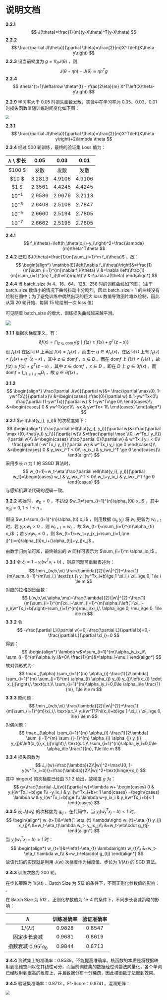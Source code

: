 # 说明文档

**2.2.1** 
$$
J(\theta)=\frac{1}{m}(y-X\theta)^T(y-X\theta)
$$
**2.2.2**
$$
\frac{\partial J(\theta)}{\partial \theta}=\frac{2}{m}X^T\left(X\theta-y\right)
$$
**2.2.3** 设当前梯度为 $g=\nabla _\theta J(\theta)$ ，则
$$
J(\theta+\eta h)-J(\theta)\approx \eta h^Tg
$$
**2.2.4** 
$$
\theta^{t+1}\leftarrow \theta^{t} - \frac{2\eta}{m} X^T\left(X\theta-y\right)
$$

**2.2.9** 学习率大于 0.05 时损失函数发散，实验中在学习率为 0.05、0.03、0.01 时损失函数值随训练时间变化如下图：

<img src="./imgs/2.2.9.png" style="zoom:67%;" />

**2.3.1**
$$
\frac{\partial J(\theta)}{\partial \theta}=\frac{2}{m}X^T\left(X\theta-y\right)+2\lambda \theta
$$
**2.3.4** 经过 500 轮训练，最终的验证集 Loss 值为：

| $\lambda$ \ 步长 |  0.05  |  0.03  |  0.01  |
| :--------------: | :----: | :----: | :----: |
|    $100    $     |  发散  |  发散  |  发散  |
|    $10     $     | 3.2813 | 4.9106 | 4.9106 |
|    $1      $     | 2.3561 | 4.4245 | 4.4245 |
|    $10^{-1}$     | 2.9586 | 2.9676 | 3.2113 |
|    $10^{-3}$     | 2.6408 | 2.5108 | 2.7847 |
|    $10^{-5}$     | 2.6660 | 2.5194 | 2.7805 |
|    $10^{-7}$     | 2.6662 | 2.5195 | 2.7805 |

**2.4.1**
$$
f_i(\theta)=\left(h_\theta(x_i)-y_i\right)^2+\frac{\lambda}{m}\theta^T\theta
$$
**2.4.2** 已知 $J(\theta)=\frac{1}{m}\sum_{i=1}^m f_i(\theta)$ ，故：
$$
\begin{align*}
\mathbb{E}\left[\nabla f_i(\theta)\right]&=\frac{1}{m}\sum_{i=1}^{m}\nabla f_i(\theta)
\\
&=\nabla \left(\frac{1}{m}\sum_{i=1}^{m} f_i(\theta)\right)
\\
&=\nabla J(\theta)
\end{align*}
$$
**2.4.4** 当 batch_size 为 4、16、64、128、256 时的训练曲线如下图：（由于 batch_size 数值小的情况下曲线抖动十分剧烈，因此 batch_size = 1 的曲线没有绘制在图中；为了避免训练中偶然出现的巨大 loss 数值导致图片难以绘制，因此从第 20 轮开始、每隔 15 轮绘制一次 loss 值）

可见随着 batch_size 的增大，训练损失曲线越来越平滑。

![](./imgs/2.4.4.png)

**3.1.1** 根据次梯度定义，有：
$$
\partial f(x)=\bigcap_{z \in \operatorname{dom} f}\left\{g \mid f(z) \geq f(x)+g^{T}(z-x)\right\}
$$
设 $f_k(x)$ 在区间 $D$ 上满足 $f(x)=f_k(x)$ ，而由于 $g\in \partial f_k(x)$，在区间 $D$ 上有 $f_k(z)\ge f_k(x) + g^T(z-x)$ ，其中 $z\in \mathrm{dom}f$ ，$x\in D$ 。而在 $\mathrm{dom}f$ 上 $f(z)\ge f_k(z)$ ，故 $f(z)\ge f(x)+g^T(z-x)$ ，其中 $z\in \mathrm{dom}f$ ，$x\in D$ ，即在 $D$ 上 $g\in  \partial f(x)$ 。而 $\mathrm{dom}f=\bigcup_{1\le i\le m} D_i$ ，故 $g\in \partial f(x)$ 。

**3.1.2** 
$$
\begin{align*}
\frac{\partial J(w)}{\partial w}&= \frac{\partial \max\{0, 1-yw^Tx\}}{\partial x}\\
&=\begin{cases}
\frac{0}{\partial w} & 1-yw^Tx<0\\
\frac{\partial (1-yw^Tx)}{\partial w} & 1-yw^Tx\ge 0\\
\end{cases}\\
&=\begin{cases}
0 & yw^Tx\ge1\\
-yx & yw^Tx< 1\\
\end{cases}
\end{align*}
$$
**3.2.1** $\ell(\hat{y_i}, y_i)$ 的次梯度如下：
$$
\begin{align*}
\frac{\partial \ell(\hat{y_i}, y_i)}{\partial w}&=\frac{\partial \max \{0,-\hat{y_i} y_i\}}{\partial w}\\
&=\frac{\partial \max \{0,-w^Tx_i y_i\}}{\partial w}\\
&=\begin{cases}
\frac{\partial 0}{\partial w} & w^Tx_i y_i < 0\\
\frac{\partial (-w^Tx_i y_i)}{\partial w} & w^Tx_i y_i \ge 0
\end{cases}\\
&=\begin{cases}
0 & y_iwx_i^T < 0\\
-y_ix_i & y_iwx_i^T \ge 0
\end{cases}\\
\end{align*}
$$
采用步长 $\eta$ 为 1 的 SSGD 算法时，
$$
w_{t+1}=w_t-\eta \frac{\partial \ell(\hat{y_i}, y_i)}{\partial w_t}=\begin{cases}
w_t & y_iwx_i^T < 0\\
w_t+y_ix_i & y_iwx_i^T \ge 0
\end{cases}
$$
与感知机算法代码的逻辑一致。

**3.2.2** 初始时，$w_0=0$ ，不妨设 $w_0=\sum_{i=1}^{n}\alpha_{0i} x_i$ ，其中 $\alpha_{0i} = 0,1\le i\le n$ 。

假设 $w_t=\sum_{i=1}^{n}\alpha_{ti} x_i$ ，则用数据 $(x_j,y_j)$ 将 $w_{t}$ 更新为 $w_{t+1}$ 时，若 $y_ix_iw_{t}>0$ ，则 $w_{t+1}=w_t$ ，故 $w_{t+1}=\sum_{i=1}^{n}\alpha_{ti} x_i$ ；若 $y_ix_iw_{t}\le 0$ ，则 $w_{t+1}=w_t+y_jx_j=\sum_{i=1,i\ne j}^{i=n}\alpha_{ti}x_i+(\alpha_{tj}+y_j)x_j$ 。

由数学归纳法可知，最终输出的 $w$ 同样可表示为 $\sum_{i=1}^n \alpha_ix_i$ 。

**3.3.1** 令 $\xi_i=1-y_i(w^Tx_i+b)$ ，则原问题可重新表述为：
$$
\min _{w,b,\xi} \frac{\lambda}{2}\|w\|^{2}+\frac{1}{m}\sum_{i=1}^{m}\xi_i,\ \text{s.t.}\ y_i(w^Tx_i+b)\ge 1-\xi_i,\ \xi_i\ge 0, 1\le i \le m
$$
对应的拉格朗日函数：
$$
L(w,b,\xi,\alpha,\mu)=\frac{\lambda}{2}\|w\|^{2}+\frac{1}{m}\sum_{i=1}^{m}\xi_i+\sum_{i=1}^{m}\alpha_i\left(1-\xi_i-y_i(w^Tx_i+b)\right)-\sum_{i=1}^{m}\mu_i\xi_i,\ \alpha_i\ge 0, \mu_i\ge 0, 1\le i\le m
$$
**3.3.2** 令
$$
-\frac{\partial L}{\partial w}=0,-\frac{\partial L}{\partial b}=0,-\frac{\partial L}{\partial \xi_i}=0
$$
得到：
$$
\begin{align*}
\lambda w&=\sum_{i=1}^{m}\alpha_iy_ix_i\\
\sum_{i=1}^{m}\alpha_iy_i&=0\\
\frac{1}{m}&=\alpha_i+\mu_i
\end{align*}
$$
故对偶形式为：
$$
\max _{\alpha} \sum_{i=1}^{m} \alpha_{i}-\frac{1}{2\lambda} \sum_{i=1}^{m} \sum_{j=1}^{m} \alpha_{i} \alpha_{j} y_{i} y_{j}\left(x_{i} \cdot x_{j}\right),\ \text{s.t.}\ \sum_{i=1}^{m}\alpha_iy_i=0,0\le \alpha_i\le \frac{1}{m}, 1\le i\le m
$$
**3.3.3** 原问题：
$$
\min _{w,b,\xi} \frac{\lambda}{2}\|w\|^{2}+\frac{1}{m}\sum_{i=1}^{m}\xi_i,\ \text{s.t.}\ y_i(w^T\Phi(x_i)+b)\ge 1-\xi_i,\ \xi_i\ge 0, 1\le i \le m
$$
对偶问题：
$$
\max _{\alpha} \sum_{i=1}^{m} \alpha_{i}-\frac{1}{2\lambda} \sum_{i=1}^{m} \sum_{j=1}^{m} \alpha_{i} \alpha_{j} y_{i} y_{j}k\left(x_{i},x_{j}\right),\ \text{s.t.}\ \sum_{i=1}^{m}\alpha_iy_i=0,0\le \alpha_i\le \frac{1}{m}, 1\le i\le m
$$
**3.3.4** 损失函数为
$$
J_i(w)=\frac{\lambda}{2}\|w\|^2+\max\{0, 1-y(w^Tx_i+b)\}=\frac{\lambda}{2}\|w\|^2+\text{hinge}(x_i)
$$
其中 $\text{hinge}(x)$ 的次梯度已经由 3.1.2 给出，故梯度 $g$ 为：
$$
g=\frac{\partial J_i(w)}{\partial w}=\lambda w+
\begin{cases}
0 & y_i(w^Tx_i+b)\ge 1\\
-y_ix_i & y_i(w^Tx_i+b)< 1
\end{cases}
=\begin{cases}
\lambda w & y_i(w^Tx_i+b)\ge 1\\
\lambda w-y_ix_i & y_i(w^Tx_i+b)< 1
\end{cases}
$$
**3.3.5** 设 $J_j(w_t)$ 的次梯度为 $g_{tj}$ 。在代码中，当 $y_j(w_t^Tx_j+b)<1$ 时，
$$
\begin{align*}
w_{t+1}&=\left(1-\eta_{t} \lambda\right) w_{t}+\eta_{t} y_{j} x_{j}\\
&=w_t-\eta_t(\lambda w_t- y_jx_j)\\
&=w_t-\eta\cdot g_{tj}
\end{align*}
$$
当 $y_j(w_t^Tx_j+b)\ge 1$ 时：
$$
\begin{align*}
w_{t+1}&=\left(1-\eta_{t} \lambda\right) w_{t}\\
&=w_t-\eta_t \lambda w_t\\
&=w_t-\eta\cdot g_{tj}
\end{align*}
$$
故该代码的实现就是利用 $J(w)$ 次梯度作为梯度值、步长为 $1/(\lambda t)$ 的 SGD 算法。

**3.4.3** 训练次数为 200 轮。

在步长策略为 $1/(\lambda t)$ 、Batch Size 为 512  的条件下，不同正则化参数值的影响：

<img src="./imgs/3.4.3.1.png" style="zoom: 33%;" />

在 Batch Size 为 512  、正则化参数值为 1e-4 的条件下，不同步长衰减策略的影响：

|         $\lambda$         | 训练准确率 | 验证准确率 |
| :-----------------------: | :--------: | :--------: |
|      $1/(\lambda t)$      |   0.9828   |   0.8547   |
|       固定步长衰减        |   0.9681   |   0.8619   |
| 指数衰减 $0.95^t\alpha_0$ |   0.9844   |   0.8713   |

**3.4.4** 测试集上的准确率：0.8539。不能提高准确率。核函数的本质是将数据映射到高维空间以使其线性可分，而当前训练集的数据经过词袋法向量化，各个单词已经映射到很高的维度上，并且数据分布十分稀疏，因此核函数无法起到效果。

**3.4.5** 验证集准确率：0.8713 。F1-Score：0.8741 。混淆矩阵：

<img src="./imgs/3.4.5.png" style="zoom:80%;" />
